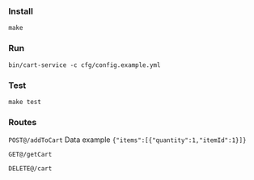 ### Install

`make`

### Run

`bin/cart-service -c cfg/config.example.yml`

### Test

`make test`

### Routes

`POST@/addToCart` Data example `{"items":[{"quantity":1,"itemId":1}]}`

`GET@/getCart`

`DELETE@/cart`